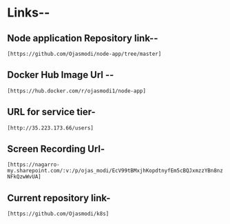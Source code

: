 # Links--

## Node application Repository link--
`[https://github.com/Ojasmodi/node-app/tree/master]`

## Docker Hub Image Url --
`[https://hub.docker.com/r/ojasmodi1/node-app]`

## URL for service tier-
`[http://35.223.173.66/users]`

## Screen Recording Url-
`[https://nagarro-my.sharepoint.com/:v:/p/ojas_modi/EcV99tBMxjhKopdtnyfEm5cBQJxmzzYBn8nzNFkQzwWvUA]`

## Current repository link-
`[https://github.com/Ojasmodi/k8s]`

